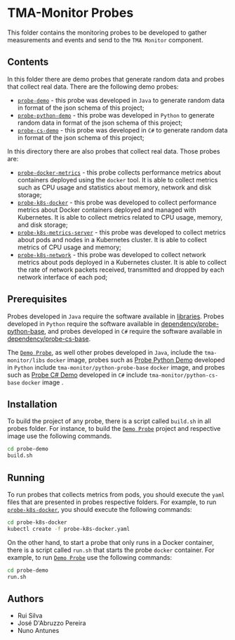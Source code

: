 # TMA-Monitor Probes

This folder contains the monitoring probes to be developed to gather measurements and events and send to the `TMA Monitor` component.

## Contents

In this folder there are demo probes that generate random data and probes that collect real data. There are the following demo probes:
 
*  [`probe-demo`](probe-demo) - this probe was developed in `Java` to generate random data in format of the json schema of this project;
*  [`probe-python-demo`](probe-python-demo) - this probe was developed in `Python` to generate random data in format of the json schema of this project;
*  [`probe-cs-demo`](probe-cs-demo) - this probe was developed in `C#` to generate random data in format of the json schema of this project;

In this directory there are also probes that collect real data. Those probes are:

* [`probe-docker-metrics`](probe-docker-metrics) - this probe collects performance metrics about containers deployed using the `docker` tool. It is able to collect metrics such as CPU usage and statistics about memory, network and disk storage;
* [`probe-k8s-docker`](probe-k8s-docker) - this probe was developed to collect performance metrics about Docker containers deployed and managed with Kubernetes. It is able to collect metrics related to CPU usage, memory, and disk storage;
* [`probe-k8s-metrics-server`](probe-k8s-metrics-server) - this probe was developed to collect metrics about pods and nodes in a Kubernetes cluster. It is able to collect metrics of CPU usage and memory;
* [`probe-k8s-network`](probe-k8s-network) - this probe was developed to collect network metrics about pods deployed in a Kubernetes cluster. It is able to collect the rate of network packets received, transmitted and dropped by each network interface of each pod;

## Prerequisites

Probes developed in `Java` require the software available in [libraries](../libraries). Probes developed in `Python` require the software available in [dependency/probe-python-base](../dependency/python-probe-base), and probes developed in `C#` require the software available in [dependency/probe-cs-base](../dependency/python-cs-base).

The [`Demo Probe`](probe-demo), as well other probes developed in `Java`, include the `tma-monitor/libs` `docker` image, probes such as [Probe Python Demo](probe-python-demo) developed in `Python` include `tma-monitor/python-probe-base` `docker` image, and probes such as [Probe C# Demo](probe-cs-demo) developed in `C#` include `tma-monitor/python-cs-base` `docker` image . 


## Installation

To build the project of any probe, there is a script called `build.sh` in all probes folder. For instance, to build the [`Demo Probe`](probe-demo) project and respective image use the following commands.

```sh
cd probe-demo
build.sh
```

## Running

To run probes that collects metrics from pods, you should execute the `yaml` files that are presented in probes respective folders. For example, to run [`probe-k8s-docker`](probe-k8s-docker), you should execute the following commands:
```sh
cd probe-k8s-docker
kubectl create -f probe-k8s-docker.yaml
```
On the other hand, to start a probe that only runs in a Docker container, there is a script called `run.sh` that starts the probe `docker` container. For example, to run [`Demo Probe`](probe-demo) use the following commands:

```sh
cd probe-demo
run.sh
```


## Authors
* Rui Silva
* José D'Abruzzo Pereira
* Nuno Antunes
